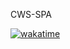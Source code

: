 CWS-SPA

<a href="https://wakatime.com/badge/user/91d50300-34fd-49b8-a032-2cfefa8502da/project/e6ff67d6-3807-4bc2-9d42-eddf99e34cfa"><img src="https://wakatime.com/badge/user/91d50300-34fd-49b8-a032-2cfefa8502da/project/e6ff67d6-3807-4bc2-9d42-eddf99e34cfa.svg" alt="wakatime"></a>
